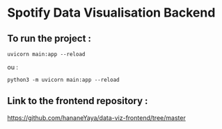 # Spotify Data Visualisation Backend

## To run the project :

```
uvicorn main:app --reload
```

ou : 

```
python3 -m uvicorn main:app --reload
```

## Link to the frontend repository :

https://github.com/hananeYaya/data-viz-frontend/tree/master
